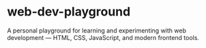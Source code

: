 # web-dev-playground
A personal playground for learning and experimenting with web development — HTML, CSS, JavaScript, and modern frontend tools.
